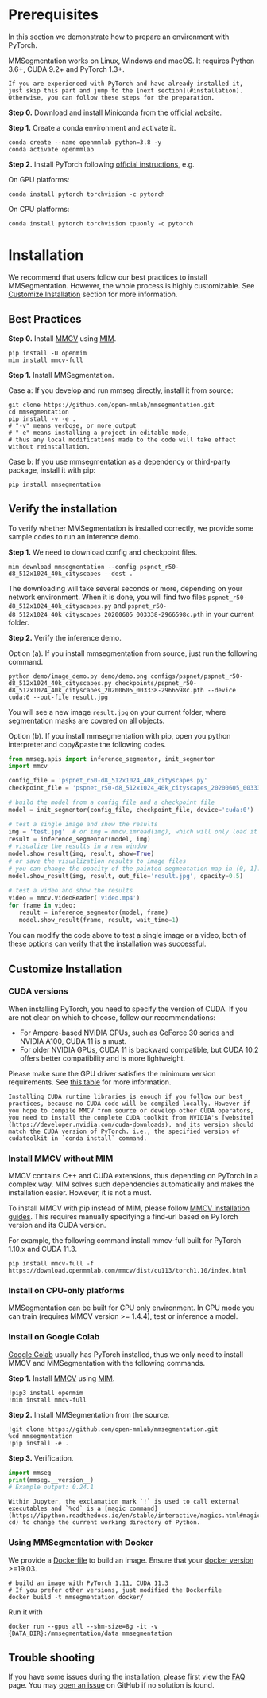 # Prerequisites

In this section we demonstrate how to prepare an environment with PyTorch.

MMSegmentation works on Linux, Windows and macOS. It requires Python 3.6+, CUDA 9.2+ and PyTorch 1.3+.

```{note}
If you are experienced with PyTorch and have already installed it, just skip this part and jump to the [next section](#installation). Otherwise, you can follow these steps for the preparation.
```

**Step 0.** Download and install Miniconda from the [official website](https://docs.conda.io/en/latest/miniconda.html).

**Step 1.** Create a conda environment and activate it.

```shell
conda create --name openmmlab python=3.8 -y
conda activate openmmlab
```

**Step 2.** Install PyTorch following [official instructions](https://pytorch.org/get-started/locally/), e.g.

On GPU platforms:

```shell
conda install pytorch torchvision -c pytorch
```

On CPU platforms:

```shell
conda install pytorch torchvision cpuonly -c pytorch
```

# Installation

We recommend that users follow our best practices to install MMSegmentation. However, the whole process is highly customizable. See [Customize Installation](#customize-installation) section for more information.

## Best Practices

**Step 0.** Install [MMCV](https://github.com/open-mmlab/mmcv) using [MIM](https://github.com/open-mmlab/mim).

```shell
pip install -U openmim
mim install mmcv-full
```

**Step 1.** Install MMSegmentation.

Case a: If you develop and run mmseg directly, install it from source:

```shell
git clone https://github.com/open-mmlab/mmsegmentation.git
cd mmsegmentation
pip install -v -e .
# "-v" means verbose, or more output
# "-e" means installing a project in editable mode,
# thus any local modifications made to the code will take effect without reinstallation.
```

Case b: If you use mmsegmentation as a dependency or third-party package, install it with pip:

```shell
pip install mmsegmentation
```

## Verify the installation

To verify whether MMSegmentation is installed correctly, we provide some sample codes to run an inference demo.

**Step 1.** We need to download config and checkpoint files.

```shell
mim download mmsegmentation --config pspnet_r50-d8_512x1024_40k_cityscapes --dest .
```

The downloading will take several seconds or more, depending on your network environment. When it is done, you will find two files `pspnet_r50-d8_512x1024_40k_cityscapes.py` and `pspnet_r50-d8_512x1024_40k_cityscapes_20200605_003338-2966598c.pth` in your current folder.

**Step 2.** Verify the inference demo.

Option (a). If you install mmsegmentation from source, just run the following command.

```shell
python demo/image_demo.py demo/demo.png configs/pspnet/pspnet_r50-d8_512x1024_40k_cityscapes.py checkpoints/pspnet_r50-d8_512x1024_40k_cityscapes_20200605_003338-2966598c.pth --device cuda:0 --out-file result.jpg
```

You will see a new image `result.jpg` on your current folder, where segmentation masks are covered on all objects.

Option (b). If you install mmsegmentation with pip, open you python interpreter and copy&paste the following codes.

```python
from mmseg.apis import inference_segmentor, init_segmentor
import mmcv

config_file = 'pspnet_r50-d8_512x1024_40k_cityscapes.py'
checkpoint_file = 'pspnet_r50-d8_512x1024_40k_cityscapes_20200605_003338-2966598c.pth'

# build the model from a config file and a checkpoint file
model = init_segmentor(config_file, checkpoint_file, device='cuda:0')

# test a single image and show the results
img = 'test.jpg'  # or img = mmcv.imread(img), which will only load it once
result = inference_segmentor(model, img)
# visualize the results in a new window
model.show_result(img, result, show=True)
# or save the visualization results to image files
# you can change the opacity of the painted segmentation map in (0, 1].
model.show_result(img, result, out_file='result.jpg', opacity=0.5)

# test a video and show the results
video = mmcv.VideoReader('video.mp4')
for frame in video:
   result = inference_segmentor(model, frame)
   model.show_result(frame, result, wait_time=1)
```

You can modify the code above to test a single image or a video, both of these options can verify that the installation was successful.

## Customize Installation

### CUDA versions

When installing PyTorch, you need to specify the version of CUDA. If you are not clear on which to choose, follow our recommendations:

- For Ampere-based NVIDIA GPUs, such as GeForce 30 series and NVIDIA A100, CUDA 11 is a must.
- For older NVIDIA GPUs, CUDA 11 is backward compatible, but CUDA 10.2 offers better compatibility and is more lightweight.

Please make sure the GPU driver satisfies the minimum version requirements. See [this table](https://docs.nvidia.com/cuda/cuda-toolkit-release-notes/index.html#cuda-major-component-versions__table-cuda-toolkit-driver-versions) for more information.

```{note}
Installing CUDA runtime libraries is enough if you follow our best practices, because no CUDA code will be compiled locally. However if you hope to compile MMCV from source or develop other CUDA operators, you need to install the complete CUDA toolkit from NVIDIA's [website](https://developer.nvidia.com/cuda-downloads), and its version should match the CUDA version of PyTorch. i.e., the specified version of cudatoolkit in `conda install` command.
```

### Install MMCV without MIM

MMCV contains C++ and CUDA extensions, thus depending on PyTorch in a complex way. MIM solves such dependencies automatically and makes the installation easier. However, it is not a must.

To install MMCV with pip instead of MIM, please follow [MMCV installation guides](https://mmcv.readthedocs.io/en/latest/get_started/installation.html). This requires manually specifying a find-url based on PyTorch version and its CUDA version.

For example, the following command install mmcv-full built for PyTorch 1.10.x and CUDA 11.3.

```shell
pip install mmcv-full -f https://download.openmmlab.com/mmcv/dist/cu113/torch1.10/index.html
```

### Install on CPU-only platforms

MMSegmentation can be built for CPU only environment. In CPU mode you can train (requires MMCV version >= 1.4.4), test or inference a model.

### Install on Google Colab

[Google Colab](https://research.google.com/) usually has PyTorch installed,
thus we only need to install MMCV and MMSegmentation with the following commands.

**Step 1.** Install [MMCV](https://github.com/open-mmlab/mmcv) using [MIM](https://github.com/open-mmlab/mim).

```shell
!pip3 install openmim
!mim install mmcv-full
```

**Step 2.** Install MMSegmentation from the source.

```shell
!git clone https://github.com/open-mmlab/mmsegmentation.git
%cd mmsegmentation
!pip install -e .
```

**Step 3.** Verification.

```python
import mmseg
print(mmseg.__version__)
# Example output: 0.24.1
```

```{note}
Within Jupyter, the exclamation mark `!` is used to call external executables and `%cd` is a [magic command](https://ipython.readthedocs.io/en/stable/interactive/magics.html#magic-cd) to change the current working directory of Python.
```

### Using MMSegmentation with Docker

We provide a [Dockerfile](https://github.com/open-mmlab/mmsegmentation/blob/master/docker/Dockerfile) to build an image. Ensure that your [docker version](https://docs.docker.com/engine/install/) >=19.03.

```shell
# build an image with PyTorch 1.11, CUDA 11.3
# If you prefer other versions, just modified the Dockerfile
docker build -t mmsegmentation docker/
```

Run it with

```shell
docker run --gpus all --shm-size=8g -it -v {DATA_DIR}:/mmsegmentation/data mmsegmentation
```

## Trouble shooting

If you have some issues during the installation, please first view the [FAQ](faq.md) page.
You may [open an issue](https://github.com/open-mmlab/mmsegmentation/issues/new/choose) on GitHub if no solution is found.
